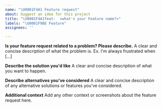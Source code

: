 ```yaml
---
name: "\U0001F4A1 Feature request"
about: Suggest an idea for this project
title: "\U0001F4A1feat:  <what's your Feature name?>"
labels: "\U0001F9BE Feature"
assignees: ''

---
```


**Is your feature request related to a problem? Please describe.**
A clear and concise description of what the problem is. Ex. I'm always frustrated when [...]

**Describe the solution you'd like**
A clear and concise description of what you want to happen.

**Describe alternatives you've considered**
A clear and concise description of any alternative solutions or features you've considered.

**Additional context**
Add any other context or screenshots about the feature request here.

